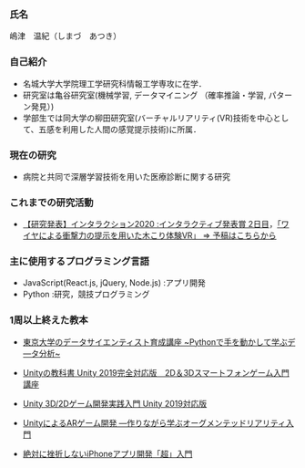 ### 氏名

嶋津　温紀（しまづ　あつき）

### 自己紹介

- 名城大学大学院理工学研究科情報工学専攻に在学．
- 研究室は亀谷研究室(機械学習, データマイニング （確率推論・学習, パターン発見）)
- 学部生では同大学の柳田研究室(バーチャルリアリティ(VR)技術を中心として、五感を利用した人間の感覚提示技術)に所属．

### 現在の研究

- 病院と共同で深層学習技術を用いた医療診断に関する研究

### これまでの研究活動

- [【研究発表】インタラクション2020 :インタラクティブ発表賞 2日目](https://www.interaction-ipsj.org/2020/award/)，[「ワイヤによる衝撃力の提示を用いた木こり体験VR」 ⇒ 予稿はこちらから](https://www.interaction-ipsj.org/proceedings/2020/data/pdf/2A-01.pdf)

### 主に使用するプログラミング言語

- JavaScript(React.js, jQuery, Node.js) :アプリ開発
- Python :研究，競技プログラミング

### 1周以上終えた教本

- [東京大学のデータサイエンティスト育成講座 ~Pythonで手を動かして学ぶデ―タ分析~](https://amazon.jp/dp/4839965250/)

- [Unityの教科書 Unity 2019完全対応版　2D＆3Dスマートフォンゲーム入門講座](https://amazon.jp/dp/B07TNNTTYV/)

- [Unity 3D/2Dゲーム開発実践入門 Unity 2019対応版](https://amazon.jp/dp/480261165X/)

- [UnityによるARゲーム開発 ―作りながら学ぶオーグメンテッドリアリティ入門](https://amazon.jp/dp/4873118107/)

- [絶対に挫折しないiPhoneアプリ開発「超」入門](https://amazon.jp/dp/479739417X/)
